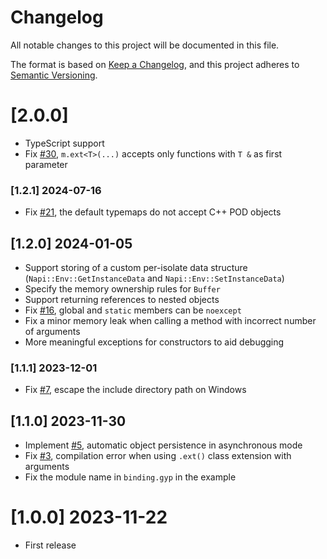 # Changelog

All notable changes to this project will be documented in this file.

The format is based on [Keep a Changelog](https://keepachangelog.com/en/1.0.0/),
and this project adheres to [Semantic Versioning](https://semver.org/spec/v2.0.0.html).

# [2.0.0]

-   TypeScript support
-   Fix [#30](https://github.com/mmomtchev/nobind/issues/30), `m.ext<T>(...)` accepts only functions with `T &` as first parameter

### [1.2.1]  2024-07-16

-   Fix [#21](https://github.com/mmomtchev/nobind/issues/21), the default typemaps do not accept C++ POD objects

## [1.2.0] 2024-01-05

-   Support storing of a custom per-isolate data structure (`Napi::Env::GetInstanceData` and `Napi::Env::SetInstanceData`)
-   Specify the memory ownership rules for `Buffer`
-   Support returning references to nested objects
-   Fix [#16](https://github.com/mmomtchev/nobind/issues/16), global and `static` members can be `noexcept`
-   Fix a minor memory leak when calling a method with incorrect number of arguments
-   More meaningful exceptions for constructors to aid debugging

### [1.1.1] 2023-12-01

-   Fix [#7](https://github.com/mmomtchev/nobind/issues/7), escape the include directory path on Windows

## [1.1.0] 2023-11-30

-   Implement [#5](https://github.com/mmomtchev/nobind/issues/5), automatic object persistence in asynchronous mode
-   Fix [#3](https://github.com/mmomtchev/nobind/issues/3), compilation error when using `.ext()` class extension with arguments
-   Fix the module name in `binding.gyp` in the example

# [1.0.0] 2023-11-22

-   First release
